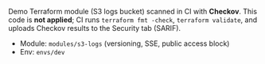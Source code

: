 Demo Terraform module (S3 logs bucket) scanned in CI with **Checkov**.
This code is **not applied**; CI runs `terraform fmt -check`, `terraform validate`,
and uploads Checkov results to the Security tab (SARIF).
- Module: `modules/s3-logs` (versioning, SSE, public access block)
- Env: `envs/dev`
